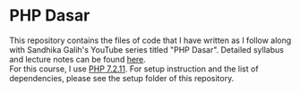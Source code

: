# PHP Dasar

This repository contains the files of code that I have written as I follow along with Sandhika Galih's YouTube series titled "PHP Dasar". Detailed syllabus and lecture notes can be found [here](https://www.youtube.com/playlist?list=PLFIM0718LjIUqXfmEIBE3-uzERZPh3vp6).<br>
For this course, I use [PHP 7.2.11](http://php.net/downloads.php).
For setup instruction and the list of dependencies, please see the setup folder of this repository.
